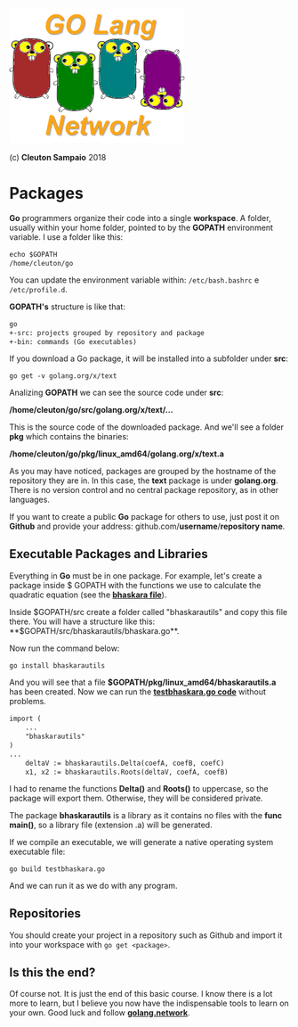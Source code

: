 ![](../../golangnetwork-logo.png)

(c) **Cleuton Sampaio** 2018

# Packages

**Go** programmers organize their code into a single **workspace**. A folder, usually within your home folder, pointed to by the **GOPATH** environment variable. I use a folder like this:

```
echo $GOPATH
/home/cleuton/go
```

You can update the environment variable within: ```/etc/bash.bashrc``` e ```/etc/profile.d```.

**GOPATH's** structure is like that: 

```
go 
+-src: projects grouped by repository and package
+-bin: commands (Go executables)
```

If you download a Go package, it will be installed into a subfolder under **src**: 

```
go get -v golang.org/x/text
```

Analizing **GOPATH** we can see the source code under **src**: 

**/home/cleuton/go/src/golang.org/x/text/...**

This is the source code of the downloaded package. And we'll see a folder **pkg** which contains the binaries: 

**/home/cleuton/go/pkg/linux_amd64/golang.org/x/text.a**

As you may have noticed, packages are grouped by the hostname of the repository they are in. In this case, the **text** package is under **golang.org**. There is no version control and no central package repository, as in other languages.

If you want to create a public **Go** package for others to use, just post it on **Github** and provide your address: github.com/**username**/**repository name**.

## Executable Packages and Libraries

Everything in **Go** must be in one package. For example, let's create a package inside $ GOPATH with the functions we use to calculate the quadratic equation (see the [**bhaskara file**](./code/bhaskara.go)).

Inside $GOPATH/src create a folder called "bhaskarautils" and copy this file there. You will have a structure like this: **$GOPATH/src/bhaskarautils/bhaskara.go**.

Now run the command below:

```
go install bhaskarautils
```

And you will see that a file **$GOPATH/pkg/linux_amd64/bhaskarautils.a** has been created. Now we can run the [**testbhaskara.go code**](./code/test/testbhaskara.go) without problems.

```
import (
    ...
	"bhaskarautils"
)
...
	deltaV := bhaskarautils.Delta(coefA, coefB, coefC)
	x1, x2 := bhaskarautils.Roots(deltaV, coefA, coefB)
```

I had to rename the functions **Delta()** and **Roots()** to uppercase, so the package will export them. Otherwise, they will be considered private.

The package **bhaskarautils** is a library as it contains no files with the **func main()**, so a library file (extension .a) will be generated.

If we compile an executable, we will generate a native operating system executable file:

```
go build testbhaskara.go
```

And we can run it as we do with any program.

## Repositories

You should create your project in a repository such as Github and import it into your workspace with ```go get <package>```.

## Is this the end?

Of course not. It is just the end of this basic course. I know there is a lot more to learn, but I believe you now have the indispensable tools to learn on your own. Good luck and follow [**golang.network**](http://golang.network).